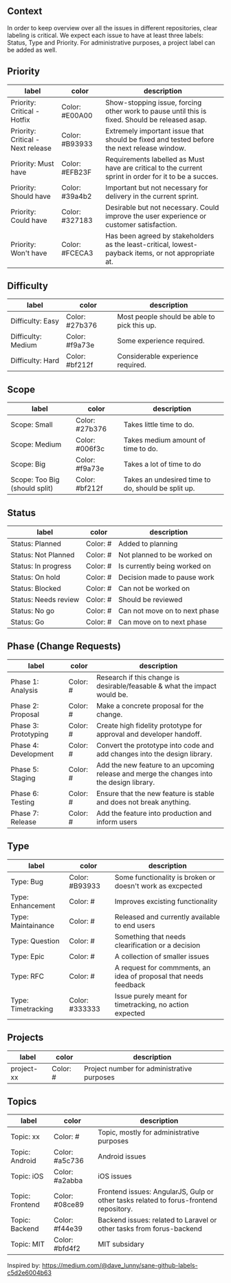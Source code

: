 ## Context
In order to keep overview over all the issues in different repositories, clear labeling is critical. We expect each issue to have at least three labels: Status, Type and Priority. For administrative purposes, a project label can be added as well. 

## Priority
label | color | description
-- | -- | --
Priority: Critical - Hotfix | Color: #E00A00 | Show-stopping issue, forcing other work to pause until this is fixed. Should be released asap.
Priority: Critical - Next release | Color: #B93933 | Extremely important issue that should be fixed and tested before the next release window.
Priority: Must have | Color: #EFB23F | Requirements labelled as Must have are critical to the current sprint in order for it to be a succes.
Priority: Should have | Color: #39a4b2 | Important but not necessary for delivery in the current sprint.
Priority: Could have | Color: #327183 | Desirable but not necessary. Could improve the user experience or customer satisfaction.
Priority: Won't have | Color: #FCECA3 | Has been agreed by stakeholders as the least-critical, lowest-payback items, or not appropriate at. 

## Difficulty
label | color | description
-- | -- | --
Difficulty: Easy | Color: #27b376 | Most people should be able to pick this up.
Difficulty: Medium | Color: #f9a73e | Some experience required.
Difficulty: Hard | Color: #bf212f | Considerable experience required.

## Scope
label | color | description
-- | -- | --
Scope: Small | Color: #27b376 | Takes little time to do.
Scope: Medium | Color: #006f3c | Takes medium amount of time to do.
Scope: Big | Color: #f9a73e | Takes a lot of time to do
Scope: Too Big (should split) | Color: #bf212f | Takes an undesired time to do, should be split up.

## Status
label | color |  description
-- | -- | --
Status: Planned | Color: # | Added to planning
Status: Not Planned | Color: # | Not planned to be worked on
Status: In progress | Color: # | Is currently being worked on
Status: On hold | Color: # | Decision made to pause work
Status: Blocked | Color: # | Can not be worked on
Status: Needs review | Color: # | Should be reviewed
Status: No go | Color: # | Can not move on to next phase
Status: Go | Color: # | Can move on to next phase

## Phase (Change Requests)
label | color |  description
-- | -- | --
Phase 1: Analysis | Color: # | Research if this change is desirable/feasable & what the impact would be.
Phase 2: Proposal | Color: # | Make a concrete proposal for the change.
Phase 3: Prototyping | Color: # | Create high fidelity prototype for approval and developer handoff.
Phase 4: Development | Color: # | Convert the prototype into code and add changes into the design library.
Phase 5: Staging | Color: # | Add the new feature to an upcoming release and merge the changes into the design library.
Phase 6: Testing | Color: # | Ensure that the new feature is stable and does not break anything.
Phase 7: Release | Color: # | Add the feature into production and inform users

## Type
label | color | description
-- | -- | --
Type: Bug | Color: #B93933 | Some functionality is broken or doesn't work as excpected
Type: Enhancement | Color: # | Improves excisting functionality
Type: Maintainance | Color: # | Released and currently available to end users
Type: Question | Color: # | Something that needs clearification or a decision
Type: Epic | Color: # | A collection of smaller issues
Type: RFC | Color: # | A request for commments, an idea of proposal that needs feedback
Type: Timetracking | Color: #333333 | Issue purely meant for timetracking, no action expected

## Projects
label | color | description
-- | -- | --
project-xx | Color: # | Project number for administrative purposes

## Topics
label | color | description
-- | -- | --
Topic: xx | Color: # | Topic, mostly for administrative purposes
Topic: Android | Color: #a5c736 | Android issues
Topic: iOS | Color: #a2abba | iOS issues
Topic: Frontend | Color: #08ce89 | Frontend issues: AngularJS, Gulp or other tasks related to forus-frontend repository.
Topic: Backend | Color: #f44e39 | Backend issues: related to Laravel or other tasks from forus-backend
Topic: MIT | Color: #bfd4f2 | MIT subsidary

Inspired by: https://medium.com/@dave_lunny/sane-github-labels-c5d2e6004b63
